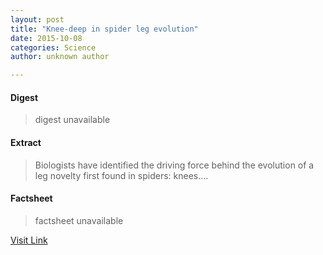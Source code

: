 ```yaml
---
layout: post
title: "Knee-deep in spider leg evolution"
date: 2015-10-08
categories: Science
author: unknown author

---
```



#### Digest
>digest unavailable

#### Extract
>Biologists have identified the driving force behind the evolution of a leg novelty first found in spiders: knees....

#### Factsheet
>factsheet unavailable

[Visit Link](http://www.sciencedaily.com/releases/2015/10/151006192026.htm)



